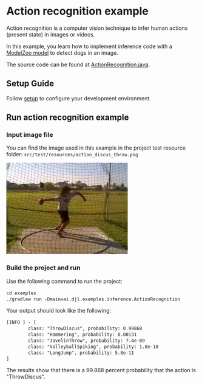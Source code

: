 # Action recognition example

Action recognition is a computer vision technique to infer human actions (present state) in images or videos.

In this example, you learn how to implement inference code with a [ModelZoo model](../../docs/model-zoo.md) to detect dogs in an image.

The source code can be found at [ActionRecognition.java](https://github.com/awslabs/djl/blob/master/examples/src/main/java/ai/djl/examples/inference/ActionRecognition.java).

## Setup Guide

Follow [setup](../../docs/development/setup.md) to configure your development environment.

## Run action recognition example

### Input image file
You can find the image used in this example in the project test resource folder: `src/test/resources/action_discus_throw.png`

![action](../src/test/resources/action_discus_throw.png)

### Build the project and run
Use the following command to run the project:
```
cd examples
./gradlew run -Dmain=ai.djl.examples.inference.ActionRecognition
```

Your output should look like the following:
```text
[INFO ] - [
        class: "ThrowDiscus", probability: 0.99868
        class: "Hammering", probability: 0.00131
        class: "JavelinThrow", probability: 7.4e-09
        class: "VolleyballSpiking", probability: 1.8e-10
        class: "LongJump", probability: 5.8e-11
]
```

The results show that there is a 99.868 percent probability that the action is "ThrowDiscus".
